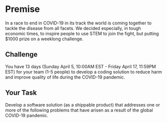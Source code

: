 
# Premise
In a race to end in COVID-19 in its track the world is coming together to tackle the disease from all facets. We decided especially, in tough economic times, to inspire people to use STEM to join the fight, but putting $1000 prize on a weeklong challenge. 
## Challenge 
You have 13 days (Sunday April 5, 10:00AM EST - Friday April 17, 11:59PM EST) for your team (1-5 people) to develop a coding solution to reduce harm and improve quality of life during the COVID-19 pandemic. 

## Your Task
Develop a software solution (as a shippable product) that addresses one or more of the following problems that have arisen as a result of the global COVID-19 pandemic.

